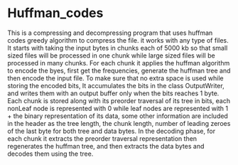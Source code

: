 # Huffman_codes
This is a compressing and decompressing program that uses huffman codes greedy algorithm to compress the file.
it works with any type of files.
It starts with taking the input bytes in chunks each of 5000 kb so that small sized files will be processed in one chunk while large sized files will be processed in many chunks.
For each chunk it applies the huffman algorithm to encode the byes, first get the frequencies, generate the huffman tree and then encode the input file.
To make sure that no extra space is used while storing the encoded bits, It accumulates the bits in the class OutputWriter, and writes them with an output buffer only when the bits reaches 1 byte.
Each chunk is stored along with its preorder traversal of its tree in bits, each nonLeaf node is represented with 0 while leaf nodes are represented with 1 + the binary representation of its data, some other information are included in the header as the tree length, the chunk length, number of leading zeroes of the last byte for both tree and data bytes.
In the decoding phase, for each chunk it extracts the preorder traversal representation then regenerates the huffman tree, and then extracts the data bytes and decodes them using the tree.
